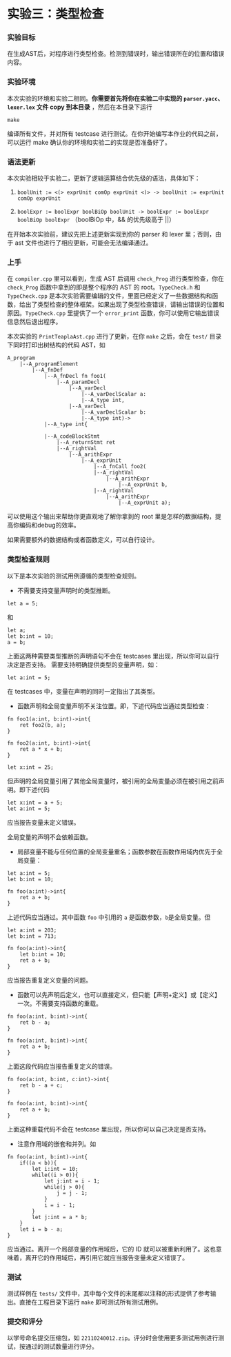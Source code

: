 # 实验三：类型检查

### 实验目标

在生成AST后，对程序进行类型检查。检测到错误时，输出错误所在的位置和错误内容。

### 实验环境

本次实验的环境和实验二相同。__你需要首先将你在实验二中实现的 `parser.yacc`、`lexer.lex` 文件 copy 到本目录__ ，然后在本目录下运行

```
make
```

编译所有文件，并对所有 testcase 进行测试。在你开始编写本作业的代码之前，可以运行 make 确认你的环境和实验二的实现是否准备好了。

### 语法更新

本次实验相较于实验二，更新了逻辑运算结合优先级的语法，具体如下：

1. `boolUnit := <(> exprUnit comOp exprUnit <)> -> boolUnit := exprUnit comOp exprUnit`

2. `boolExpr := boolExpr boolBiOp boolUnit -> boolExpr := boolExpr boolBiOp boolExpr` （boolBiOp 中，&& 的优先级高于 ||）

在开始本次实验前，建议先把上述更新实现到你的 parser 和 lexer 里；否则，由于 ast 文件也进行了相应更新，可能会无法编译通过。

### 上手

在 `compiler.cpp` 里可以看到，生成 AST 后调用 `check_Prog` 进行类型检查，你在 `check_Prog` 函数中拿到的即是整个程序的 AST 的 root。`TypeCheck.h` 和 `TypeCheck.cpp` 是本次实验需要编辑的文件，里面已经定义了一些数据结构和函数，给出了类型检查的整体框架。如果出现了类型检查错误，请输出错误的位置和原因。`TypeCheck.cpp` 里提供了一个 `error_print` 函数，你可以使用它输出错误信息然后退出程序。

本次实验的 `PrintTeaplaAst.cpp` 进行了更新，在你 `make` 之后，会在 `test/` 目录下同时打印出树结构的代码 AST，如
```
A_program 
	|--A_programElement 
		|--A_fnDef 
			|--A_fnDecl fn foo1(
				|--A_paramDecl 
					|--A_varDecl 
						|--A_varDeclScalar a:
						|--A_type int, 
					|--A_varDecl 
						|--A_varDeclScalar b:
						|--A_type int)->
			|--A_type int{

			|--A_codeBlockStmt 
				|--A_returnStmt ret 
				|--A_rightVal 
					|--A_arithExpr 
						|--A_exprUnit 
							|--A_fnCall foo2(
							|--A_rightVal 
								|--A_arithExpr 
									|--A_exprUnit b, 
							|--A_rightVal 
								|--A_arithExpr 
									|--A_exprUnit a);
```
可以使用这个输出来帮助你更直观地了解你拿到的 root 里是怎样的数据结构，提高你编码和debug的效率。

如果需要额外的数据结构或者函数定义，可以自行设计。

### 类型检查规则
以下是本次实验的测试用例遵循的类型检查规则。

- 不需要支持变量声明时的类型推断。
```
let a = 5;
```
和
```
let a;
let b:int = 10;
a = b;
```
上面这两种需要类型推断的声明语句不会在 testcases 里出现，所以你可以自行决定是否支持。
需要支持明确提供类型的变量声明，如：
```
let a:int = 5;
```
在 testcases 中，变量在声明的同时一定指出了其类型。

- 函数声明和全局变量声明不关注位置。即，下述代码应当通过类型检查：

```
fn foo1(a:int, b:int)->int{
    ret foo2(b, a);
}

fn foo2(a:int, b:int)->int{
    ret a * x + b;
}

let x:int = 25;
```
但声明的全局变量引用了其他全局变量时，被引用的全局变量必须在被引用之前声明。即下述代码
```
let x:int = a + 5;
let a:int = 5;
```
应当报告变量未定义错误。

全局变量的声明不会依赖函数。

- 局部变量不能与任何位置的全局变量重名；函数参数在函数作用域内优先于全局变量：
```
let a:int = 5;
let b:int = 10;

fn foo(a:int)->int{
    ret a + b;
}
```
上述代码应当通过。其中函数 `foo` 中引用的 `a` 是函数参数，`b`是全局变量。但
```
let a:int = 203;
let b:int = 713;

fn foo(a:int)->int{
    let b:int = 10;
    ret a + b;
}
```
应当报告重复定义变量的问题。

- 函数可以先声明后定义，也可以直接定义，但只能【声明+定义】或【定义】一次。不需要支持函数的重载。
```
fn foo(a:int, b:int)->int{
	ret b - a;
}

fn foo(a:int, b:int)->int{
    ret a + b;
}
```
上面这段代码应当报告重复定义的错误。
```
fn foo(a:int, b:int, c:int)->int{
	ret b - a + c;
}

fn foo(a:int, b:int)->int{
    ret a + b;
}
```
上面这种重载代码不会在 testcase 里出现，所以你可以自己决定是否支持。

- 注意作用域的嵌套和并列。如
```
fn foo(a:int, b:int)->int{
    if((a < b)){
        let i:int = 10;
        while((i > 0)){
            let j:int = i - 1;
            while(j > 0){
                j = j - 1;
            }
            i = i - 1;
        }
        let j:int = a * b;
    }
    let i = b - a;
}
```
应当通过。离开一个局部变量的作用域后，它的 ID 就可以被重新利用了。这也意味着，离开它的作用域后，再引用它就应当报告变量未定义错误了。
### 测试

测试样例在 `tests/` 文件中，其中每个文件的末尾都以注释的形式提供了参考输出。直接在工程目录下运行 `make` 即可测试所有测试用例。

### 提交和评分

以学号命名提交压缩包，如 `22110240012.zip`。评分时会使用更多测试用例进行测试，按通过的测试数量进行评分。